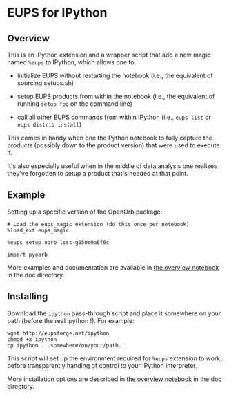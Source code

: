 # EUPS for IPython

## Overview

This is an IPython extension and a wrapper script that add a new magic
named `%eups` to IPython, which allows one to:

* initialize EUPS without restarting the notebook (i.e., the equivalent of
  sourcing setups.sh)

* setup EUPS products from within the notebook (i.e., the equivalent of
  running `setup foo` on the command line)

* call all other EUPS commands from within IPython (i.e., `eups list`
  or `eups distrib install`)

This comes in handy when one the Python notebook to fully capture the
products (possibly down to the product version) that were used to execute
it.

It's also especially useful when in the middle of data analysis one realizes
they've forgotten to setup a product that's needed at that point.

## Example

Setting up a specific version of the OpenOrb package:

    # Load the eups_magic extension (do this once per notebook)
    %load_ext eups_magic

    %eups setup oorb lsst-g650e0a6f6c

    import pyoorb

More examples and documentation are available in [the overview
notebook](doc/eups-magics-overview.ipynb) in the doc directory.

## Installing

Download the `ipython` pass-through script and place it somewhere on your
path (before the real ipython !). For example:

    wget http://eupsforge.net/ipython
    chmod +x ipython
    cp ipython ...somewhere/on/your/path...

This script will set up the environment required for `%eups` extension to
work, before transparently handing of control to your IPython interpreter.

More installation options are described in [the overview
notebook](doc/eups-magics-overview.ipynb) in the doc directory.
